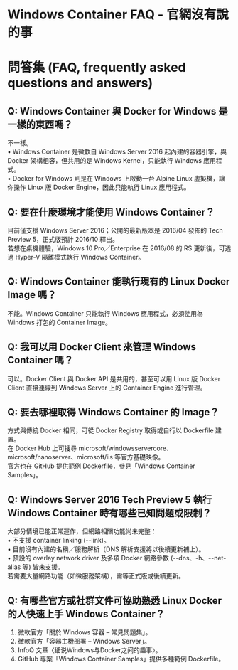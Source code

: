 # Windows Container FAQ - 官網沒有說的事

# 問答集 (FAQ, frequently asked questions and answers)

## Q: Windows Container 與 Docker for Windows 是一樣的東西嗎？
不一樣。  
• Windows Container 是微軟自 Windows Server 2016 起內建的容器引擎，與 Docker 架構相容，但共用的是 Windows Kernel，只能執行 Windows 應用程式。  
• Docker for Windows 則是在 Windows 上啟動一台 Alpine Linux 虛擬機，讓你操作 Linux 版 Docker Engine，因此只能執行 Linux 應用程式。

## Q: 要在什麼環境才能使用 Windows Container？
目前僅支援 Windows Server 2016；公開的最新版本是 2016/04 發佈的 Tech Preview 5，正式版預計 2016/10 釋出。  
若想在桌機體驗，Windows 10 Pro／Enterprise 在 2016/08 的 RS 更新後，可透過 Hyper-V 隔離模式執行 Windows Container。

## Q: Windows Container 能執行現有的 Linux Docker Image 嗎？
不能。Windows Container 只能執行 Windows 應用程式，必須使用為 Windows 打包的 Container Image。

## Q: 我可以用 Docker Client 來管理 Windows Container 嗎？
可以。Docker Client 與 Docker API 是共用的，甚至可以用 Linux 版 Docker Client 直接連線到 Windows Server 上的 Container Engine 進行管理。

## Q: 要去哪裡取得 Windows Container 的 Image？
方式與傳統 Docker 相同，可從 Docker Registry 取得或自行以 Dockerfile 建置。  
在 Docker Hub 上可搜尋 microsoft/windowsservercore、microsoft/nanoserver、microsoft/iis 等官方基礎映像。  
官方也在 GitHub 提供範例 Dockerfile，參見「Windows Container Samples」。

## Q: Windows Server 2016 Tech Preview 5 執行 Windows Container 時有哪些已知問題或限制？
大部分情境已能正常運作，但網路相關功能尚未完整：  
• 不支援 container linking (--link)。  
• 目前沒有內建的名稱／服務解析（DNS 解析支援將以後續更新補上）。  
• 預設的 overlay network driver 及多項 Docker 網路參數 (--dns、-h、--net-alias 等) 皆未支援。  
若需要大量網路功能（如微服務架構），需等正式版或後續更新。

## Q: 有哪些官方或社群文件可協助熟悉 Linux Docker 的人快速上手 Windows Container？
1. 微軟官方「關於 Windows 容器 – 常見問題集」。  
2. 微軟官方「容器主機部署 – Windows Server」。  
3. InfoQ 文章〈细说Windows与Docker之间的趣事〉。  
4. GitHub 專案「Windows Container Samples」提供多種範例 Dockerfile。